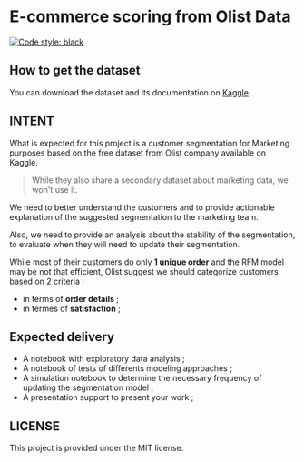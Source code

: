 # E-commerce scoring from Olist Data

[![Code style: black](https://img.shields.io/badge/code%20style-black-000000.svg)](https://github.com/psf/black)

## How to get the dataset

You can download the dataset and its documentation on [Kaggle](https://www.kaggle.com/olistbr/brazilian-ecommerce)

## INTENT

What is expected for this project is a customer segmentation for Marketing purposes based on the free dataset from Olist company available on Kaggle.

> While they also share a secondary dataset about marketing data, we won't use it.

We need to better understand the customers and to provide actionable explanation of the suggested segmentation to the marketing team.

Also, we need to provide an analysis about the stability of the segmentation, to evaluate when they will need to update their segmentation.

While most of their customers do only **1 unique order** and the RFM model may be not that efficient, Olist suggest we should categorize customers based on 2 criteria :

* in terms of **order details** ;
* in termes of **satisfaction** ;

## Expected delivery

* A notebook with exploratory data analysis ;
* A notebook of tests of differents modeling approaches ;
* A simulation notebook to determine the necessary frequency of updating the segmentation model ;
* A presentation support to present your work ;

## LICENSE

This project is provided under the MIT license.
